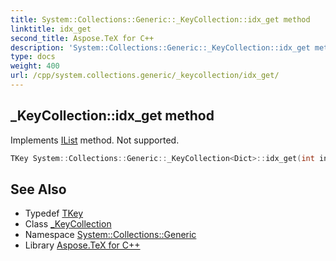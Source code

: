 ```yaml
---
title: System::Collections::Generic::_KeyCollection::idx_get method
linktitle: idx_get
second_title: Aspose.TeX for C++
description: 'System::Collections::Generic::_KeyCollection::idx_get method. Implements IList method. Not supported in C++.'
type: docs
weight: 400
url: /cpp/system.collections.generic/_keycollection/idx_get/
---
```

## _KeyCollection::idx_get method


Implements [IList](../../ilist/) method. Not supported.

```cpp
TKey System::Collections::Generic::_KeyCollection<Dict>::idx_get(int index) const override
```

## See Also

* Typedef [TKey](../tkey/)
* Class [_KeyCollection](../)
* Namespace [System::Collections::Generic](../../)
* Library [Aspose.TeX for C++](../../../)
